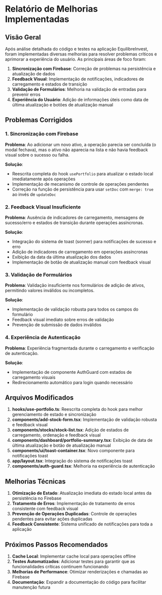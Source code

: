 # Relatório de Melhorias Implementadas

## Visão Geral

Após análise detalhada do código e testes na aplicação EquilibreInvest, foram implementadas diversas melhorias para resolver problemas críticos e aprimorar a experiência do usuário. As principais áreas de foco foram:

1. **Sincronização com Firebase**: Correção de problemas na persistência e atualização de dados
2. **Feedback Visual**: Implementação de notificações, indicadores de carregamento e estados de transição
3. **Validação de Formulários**: Melhoria na validação de entradas para prevenir erros
4. **Experiência do Usuário**: Adição de informações úteis como data de última atualização e botões de atualização manual

## Problemas Corrigidos

### 1. Sincronização com Firebase

**Problema**: Ao adicionar um novo ativo, a operação parecia ser concluída (o modal fechava), mas o ativo não aparecia na lista e não havia feedback visual sobre o sucesso ou falha.

**Solução**: 
- Reescrita completa do hook `usePortfolio` para atualizar o estado local imediatamente após operações
- Implementação de mecanismo de controle de operações pendentes
- Correção na função de persistência para usar `setDoc` com `merge: true` ao invés de `updateDoc`

### 2. Feedback Visual Insuficiente

**Problema**: Ausência de indicadores de carregamento, mensagens de sucesso/erro e estados de transição durante operações assíncronas.

**Solução**:
- Integração do sistema de toast (sonner) para notificações de sucesso e erro
- Adição de indicadores de carregamento em operações assíncronas
- Exibição da data da última atualização dos dados
- Implementação de botão de atualização manual com feedback visual

### 3. Validação de Formulários

**Problema**: Validação insuficiente nos formulários de adição de ativos, permitindo valores inválidos ou incompletos.

**Solução**:
- Implementação de validação robusta para todos os campos do formulário
- Feedback visual imediato sobre erros de validação
- Prevenção de submissão de dados inválidos

### 4. Experiência de Autenticação

**Problema**: Experiência fragmentada durante o carregamento e verificação de autenticação.

**Solução**:
- Implementação de componente AuthGuard com estados de carregamento visuais
- Redirecionamento automático para login quando necessário

## Arquivos Modificados

1. **hooks/use-portfolio.ts**: Reescrita completa do hook para melhor gerenciamento de estado e sincronização
2. **components/add-stock-form.tsx**: Implementação de validação robusta e feedback visual
3. **components/stocks/stock-list.tsx**: Adição de estados de carregamento, ordenação e feedback visual
4. **components/dashboard/portfolio-summary.tsx**: Exibição de data de última atualização e botão de atualização manual
5. **components/ui/toast-container.tsx**: Novo componente para notificações toast
6. **app/layout.tsx**: Integração do sistema de notificações toast
7. **components/auth-guard.tsx**: Melhoria na experiência de autenticação

## Melhorias Técnicas

1. **Otimização de Estado**: Atualização imediata do estado local antes da persistência no Firebase
2. **Tratamento de Erros**: Implementação de tratamento de erros consistente com feedback visual
3. **Prevenção de Operações Duplicadas**: Controle de operações pendentes para evitar ações duplicadas
4. **Feedback Consistente**: Sistema unificado de notificações para toda a aplicação

## Próximos Passos Recomendados

1. **Cache Local**: Implementar cache local para operações offline
2. **Testes Automatizados**: Adicionar testes para garantir que as funcionalidades críticas continuem funcionando
3. **Melhorias de Performance**: Otimizar renderizações e chamadas ao Firebase
4. **Documentação**: Expandir a documentação do código para facilitar manutenção futura
